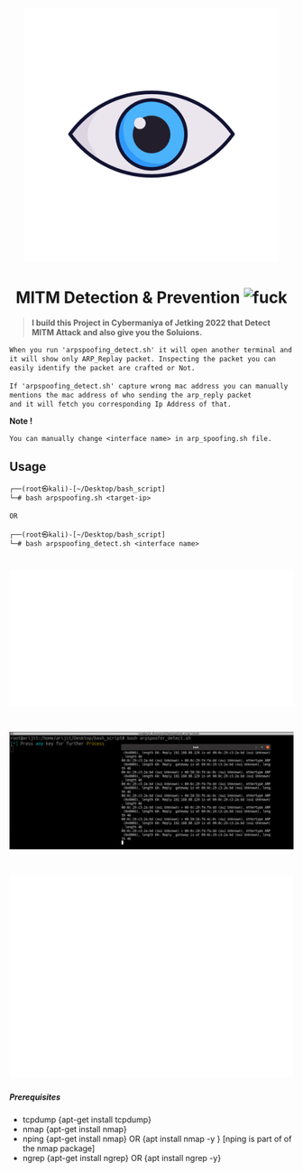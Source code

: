 <h1 align="center">
  <img src="img/eye.png" alt="eye logo" width="450px"></a>
  <br>

</h1>

<h1 align="center">
   MITM Detection & Prevention <img src="https://encrypted-tbn0.gstatic.com/images?q=tbn:ANd9GcQeVOteejinhgpZJ_jPME-JwXaH84aHkVLUgVf2mzPgjYn0znu8lQuRpnBVGmt01lmhXLU&usqp=CAU" alt="fuck" width="25px"></a>
  <br>

</h1>

>**I build this Project in Cybermaniya of Jetking 2022 that Detect MITM Attack and also give you the Soluions.**



````
When you run 'arpspoofing_detect.sh' it will open another terminal and it will show only ARP_Replay packet. Inspecting the packet you can easily identify the packet are crafted or Not. 

If 'arpspoofing_detect.sh' capture wrong mac address you can manually mentions the mac address of who sending the arp_reply packet 
and it will fetch you corresponding Ip Address of that.

````
<b> Note ! </b> 
````
You can manually change <interface name> in arp_spoofing.sh file.
````



## Usage
```
┌──(root㉿kali)-[~/Desktop/bash_script]
└─# bash arpspoofing.sh <target-ip>

OR

┌──(root㉿kali)-[~/Desktop/bash_script]
└─# bash arpspoofing_detect.sh <interface name>
```

<h1 align="left">
  <img src="img/carbon_arpspoofing.svg" alt="OutPut" width="600px"></a>
  <br>
</h1>

<h1 align="left">
  <img src="img/arpspoofer_detect.png" alt="OutPut" width="600px"></a>
  <br>
</h1>

<h1 align="left">
  <img src="img/carbon_arpspoofer_detect.svg" alt="OutPut" width="600px"></a>
  <br>
</h1>


##### Prerequisites
- tcpdump {apt-get install tcpdump}
- nmap {apt-get install nmap}
- nping {apt-get install nmap} OR {apt install nmap -y } [nping is part of of the nmap package]
- ngrep {apt-get install ngrep} OR {apt install ngrep -y}

